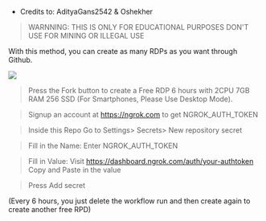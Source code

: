 - Credits to: AdityaGans2542 & Oshekher

> WARNNING: 
THIS IS ONLY FOR EDUCATIONAL PURPOSES
DON'T USE FOR MINING OR ILLEGAL USE

With this method, you can create as many RDPs as you want through Github.

<img src="https://i.imgur.com/djAquTl.png" align="center">

> Press the Fork button to create a Free RDP 6 hours with 2CPU 7GB RAM 256 SSD (For Smartphones, Please Use Desktop Mode).

> Signup an account at https://ngrok.com to get NGROK_AUTH_TOKEN

> Inside this Repo Go to Settings> Secrets> New repository secret

> Fill in the Name: Enter NGROK_AUTH_TOKEN

> Fill in Value: Visit https://dashboard.ngrok.com/auth/your-authtoken Copy and Paste in the value

> Press Add secret 

(Every 6 hours, you just delete the workflow run and then create again to create another free RPD)
